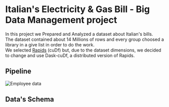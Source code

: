 # Italian's Electricity & Gas Bill - Big Data Management project
In this project we Prepared and Analyzed a dataset about Italian's bills. <br />
The dataset contained about 14 Millions of rows and every group choosed a library in a give list in order to do the work. <br />We selected [Rapids](https://rapids.ai/) (cuDf)
but, due to the dataset dimensions, we decided to change and use Dask-cuDf, a distributed version of Rapids.
## Pipeline
<img src="/repository/assets/employee.png" alt="Employee data" title="Employee Data title">


## Data's Schema

